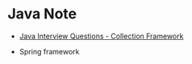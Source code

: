 # Java Note

- [Java Interview Questions - Collection Framework](http://1ambda.github.io/java-interview-questions-collection-framework/)  

- Spring framework
